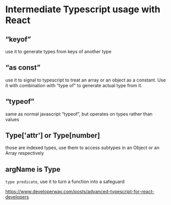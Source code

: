 # Intermediate Typescript usage with React

## “keyof”

use it to generate types from keys of another type

## “as const”

use it to signal to typescript to treat an array or an object as a constant. Use it with combination with “type of” to generate actual type from it.

## “typeof”

same as normal javascript “typeof”, but operates on types rather than values

## Type['attr'] or Type[number]

those are indexed types, use them to access subtypes in an Object or an Array respectively

## argName is Type

`type predicate`, use it to turn a function into a safeguard

https://www.developerway.com/posts/advanced-typescript-for-react-developers
